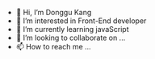 - 👋 Hi, I’m Donggu Kang
- 👀 I’m interested in Front-End developer
- 🌱 I’m currently learning javaScript
- 💞️ I’m looking to collaborate on ...
- 📫 How to reach me ...

<!---
107dongu/107dongu is a ✨ special ✨ repository because its `README.md` (this file) appears on your GitHub profile.
You can click the Preview link to take a look at your changes.
--->
